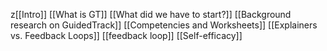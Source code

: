 z[[Intro]]
[[What is GT]]
[[What did we have to start?]]
[[Background research on GuidedTrack]]
[[Competencies and Worksheets]]
[[Explainers vs. Feedback Loops]]
[[feedback loop]]
[[Self-efficacy]]

